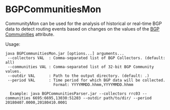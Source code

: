 # BGPCommunitiesMon

CommunityMon can be used for the analysis of historical or real-time BGP data to
detect routing events based on changes on the values of the [BGP Commuinities](ftp://ftp.rfc-editor.org/in-notes/rfc1997.txt)
attribute. 

Usage:

```
java BGPCommunitiesMon.jar [options...] arguments...
 --collectors VAL  : Comma-separated list of BGP Collectors. (default: all)
 --communities VAL : Comma-separated list of 32-bit BGP Community values.
 --outdir VAL      : Path to the output directory. (default: .)
 --period VAL      : Time period for which BGP data will be collected.
                     Format: YYYYMMDD.hhmm,YYYYMMDD.hhmm

  Example: java BGPCommunitiesParser.jar --collectors rrc03 --communities 6695:6695,13030:51203 --outdir path/to/dir/ --period 20180407.0000,20180410.0001
```